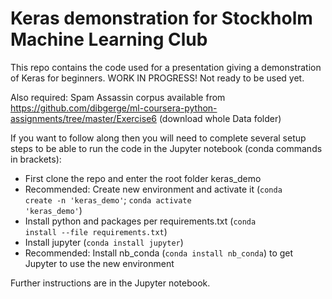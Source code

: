 # Keras demonstration for Stockholm Machine Learning Club
This repo contains the code used for a presentation giving a demonstration of Keras for beginners. WORK IN PROGRESS! Not ready to be used yet.

Also required: Spam Assassin corpus available from https://github.com/dibgerge/ml-coursera-python-assignments/tree/master/Exercise6 (download whole Data folder)

If you want to follow along then you will need to complete several setup steps to be able to run the code in the Jupyter notebook (conda commands in brackets):

- First clone the repo and enter the root folder keras_demo
- Recommended: Create new environment and activate it (<code>conda create -n 'keras_demo'</code>; <code>conda activate 'keras_demo'</code>)
- Install python and packages per requirements.txt (<code>conda install --file requirements.txt</code>)
- Install jupyter (<code>conda install jupyter</code>)
- Recommended: Install nb_conda (<code>conda install nb_conda</code>) to get Jupyter to use the new environment

Further instructions are in the Jupyter notebook.

